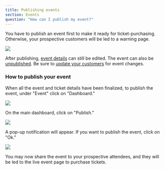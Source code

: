 ```yaml
---
title: Publishing events
section: Events
question: "How can I publish my event?"
---
```


You have to publish an event first to make it ready for ticket-purchasing. Otherwise, your prospective customers will be led to a warning page.

![](http://i.imgur.com/IcOjaDN.png)


After publishing, [event details] can still be edited. The event can also be [unpublished]. Be sure to [update your customers] for event changes.

### How to publish your event

When all the event and ticket details have been finalized, to publish the event, under "Event" click on "Dashboard."

![](http://i.imgur.com/AfnFiBN.png)


On the main dashboard, click on "Publish."

![](http://i.imgur.com/h4kggei.png)


A pop-up notification will appear. If you want to publish the event, click on "Ok."

![](http://i.imgur.com/MNlQLoU.png)


You may now share the event to your prospective attendees, and they will be led to the live event page to purchase tickets.

[event details]:editing-event-details.html
[unpublished]:unpublishing-events.html
[update your customers]:updating-customers.html



